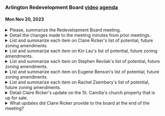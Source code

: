 ### Arlington Redevelopment Board  [video](https://www.youtube.com/watch?v=_VS_R5NGbzk) [agenda](https://arlington.novusagenda.com/agendapublic/MeetingView.aspx?MeetingID=1964&MinutesMeetingID=-1&doctype=Agenda)
#### Mon Nov 20, 2023

<details><summary>Please, summarize the Redevelopment Board meeting.</summary>

> The Redevelopment Board meeting was called to order by Rachel Zender, the Chair of the Redevelopment Board. Other members present were Steve Revellach, Eugene Benson, Shana Corman-Houston, Ken Low, and Claire Rickard, the Director of the Department of Planning and Community Development. Each member introduced themselves and their roles. The board discussed the meeting minutes from November 6, 2023, and made corrections. They also discussed the meeting schedule for their 2023 board retreat. The board also discussed potential topics for the retreat, including the Arlington Heights business district, the reduced height buffer area, illuminated signs, and the TDM with residential provisions. The board also discussed the potential for a new zoning by-law that regulates parking lots and requires trees in parking lots. The meeting concluded with the board discussing updates and new business.
</details><details><summary>Detail the changes made to the meeting minutes from prior meetings.</summary>

> The changes made to the meeting minutes from prior meetings were suggested by Ken Lau. On the third page, fourth paragraph up from the bottom, the last sentence was changed to reflect that Ken Lau did not feel the applicant was required to meet the new requirements of the new zoning 45 policy. In the second to last paragraph, Ken Lau clarified that he meant it would probably take a year to do the architectural work and engineering work, so giving a two-year extension felt fine to him.
</details><details><summary>List and summarize each item on Claire Ricker's list of potential, future zoning amendments.</summary>

> 1. Arlington Heights Business District: This involves zoning changes to support the development and revitalization of the Arlington Heights Business District. 

2. Reduced Height Buffer Area: This amendment would adjust the zoning regulations related to the height of buildings in certain areas, potentially reducing the allowable height to create a buffer between different zones.

3. B1 Zone: This amendment would involve a review and potential changes to the B1 zoning classification, which could include changes to permitted uses, dimensional regulations, or other aspects of the zone.

4. Walgreens Site: This involves potential rezoning of the site where Walgreens is located, possibly to allow for different types of development.

5. Rezoning Cemeteries: This amendment would involve creating a new zoning classification for cemeteries or potentially rezoning them as open space.

6. Church Properties: This involves potential rezoning of church properties, possibly to allow for different types of uses.

7. Illuminated Signs: This amendment would potentially allow for the administrative approval of illuminated signs, rather than requiring a special permit process.

8. Transportation Demand Management (TDM) with Residential Provisions: This amendment would involve adding residential provisions to the town's TDM regulations, which currently apply primarily to commercial developments.

9. Zoning for Flood Resilience: This involves potential changes to zoning regulations to improve flood resilience, such as changing the definition of building height to allow for elevated buildings in flood zones.

10. Design Guidelines for Commercial and Multifamily Housing: This involves updating the design guidelines for commercial properties and potentially creating new guidelines for multifamily housing. 

11. Master Plan Update: This involves a potential update or revision of the town's master plan, which could result in a variety of zoning changes.
</details><details><summary>List and summarize each item on Kin Lau's list of potential, future zoning amendments.</summary>

> 1. Arlington Heights Business District: This involves zoning changes to support the development and revitalization of the Arlington Heights Business District. 

2. Reduced Height Buffer Area: This amendment would adjust the zoning regulations related to the height of buildings in certain areas, likely to ensure compatibility with surrounding structures.

3. B1 Zone: This refers to potential changes to the B1 zoning district, though the specific changes are not detailed.

4. Walgreens Site: This involves potential rezoning of the site where Walgreens is located, possibly to allow for different types of development.

5. Cemeteries: This amendment would involve rezoning cemeteries to a new cemetery zone or open space zone.

6. Church Properties: This involves potential rezoning of church properties, though the specific changes are not detailed.

7. Illuminated Signs: This amendment would allow for administrative approval of most types of illuminated signs, streamlining the approval process.

8. Transportation Demand Management (TDM) with Residential Provisions: This amendment would update the TDM part of the bylaw to include residential provisions.

9. Design Guidelines for Commercial and Multifamily Housing: This involves updating the design guidelines for commercial properties and potentially creating new guidelines for multifamily housing.

10. Master Plan: This involves either updating the current master plan or creating a new one, which would guide future development and zoning changes in the town.
</details><details><summary>List and summarize each item on Stephen Revilak's list of potential, future zoning amendments.</summary>

> 1. Eliminating or Rezoning B-1 Properties: Stephen Revilak suggested a discussion about the purpose and relevance of B-1 properties, questioning whether they still make sense on Mass Ave. and Broadway.

2. Rezoning Walgreens B4: Revilak brought up the idea of rezoning the Walgreens site, which has been discussed for several years as a potential area for increased business density.

3. Residential-Based Transportation Demand Management (TDM): Revilak suggested updating the TDM part of the bylaw to include residential provisions, a topic that was brought up during discussions about MBTA communities.

4. Renting of Up to Three Rooms: Revilak proposed a discussion about eliminating the special permit requirement for renting up to three rooms in residential districts, citing enforcement difficulties and fairness issues.

5. Zoning for Flood Resilience: Revilak suggested considering changes to the definition of building height to allow buildings in flood zones to be elevated, and possibly introducing requirements around basements and freeboard.

6. Illuminated Signs: Revilak suggested that illuminated signs could be approved via an administrative process, rather than requiring a special permit.

7. Design Guidelines for Commercial and Multifamily Housing: Revilak suggested updating the design guidelines for commercial properties and potentially creating new guidelines for multifamily housing. 

8. Arlington Heights Business District: Revilak agreed with other board members that the Arlington Heights Business District should be the main focus for the Spring 2024 town meeting. 

9. Reduced Height Buffer Area: Revilak suggested that this could be another potential zoning amendment for the Spring 2024 town meeting. 

10. Master Plan Update: Revilak suggested that the board should consider updating or redoing the master plan, which could be a major project for 2024.
</details><details><summary>List and summarize each item on Eugene Benson's list of potential, future zoning amendments.</summary>

> Eugene Benson's list of potential future zoning amendments includes:

1. Arlington Heights Business District: This involves zoning changes related to the Arlington Heights Business District.

2. Reduced Height Buffer Area: This amendment would address the reduced height buffer area, which has been a topic of discussion on several occasions.

3. B1 Zone: This amendment would involve a review and potential changes to the B1 Zone.

4. Walgreens Site: This amendment would involve rezoning the Walgreens site.

5. Rezoning Cemeteries: This amendment would involve rezoning cemeteries to a new cemetery zone or open space zone.

6. Church Properties: This amendment would involve rezoning church properties in town.

7. Illuminated Signs: This amendment would allow illuminated signs to be approved via an administrative process.

8. Transportation Demand Management (TDM) with Residential Provisions: This amendment would involve updating the TDM part of the bylaw to include residential provisions.

9. Eliminating Section 5.7 and 5.8: This amendment, suggested by the ZBA, would involve eliminating the Inland Wetland Overlay District.

10. Zoning for Flood Resilience: This amendment, suggested by Pam Eidel, would involve making changes to the zoning bylaws in support of climate goals.
</details><details><summary>List and summarize each item on Rachel Zsembery's list of potential, future zoning amendments.</summary>

> 1. Arlington Heights Business District: This involves zoning changes to support the development and revitalization of the Arlington Heights Business District. 

2. Reduced Height Buffer Area: This amendment would adjust the zoning regulations related to the height of buildings in certain areas, potentially reducing the allowable height in some zones.

3. Transportation Demand Management (TDM) with Residential Provisions: This amendment would update the TDM part of the bylaw to include residential provisions, which was mentioned during discussions about MBTA communities.

4. Rezoning of B1, Walgreens Site, Cemeteries, and Church Properties: These amendments would involve rezoning certain properties, including B1 properties, the Walgreens site, cemeteries, and church properties, for various reasons.

5. Illuminated Signs as an Administrative Process: This amendment would allow for administrative approval of most types of illuminated signs, streamlining the approval process.

6. Update of Design Guidelines for Commercial and Multifamily Housing: This involves updating the design guidelines for commercial and multifamily housing, which could be funded by an existing appropriation.

7. Master Plan Update: This involves updating or potentially redoing the town's master plan, which would require a significant investment of time and resources.
</details><details><summary>Detail Claire Ricker's update on the St. Camilla's church property that is up for sale.</summary>

> Claire Ricker provided an update on the St. Camilla's property, which is currently owned by the Archdiocese of Boston and is out for request for proposal (RFP). The property is approximately six acres and is located behind the Poets Corner Park. The Archdiocese has expressed a preference for housing on the property, which is currently zoned R1, R0. Under the existing zoning, six or seven single-family homes or a 40B project could be developed. The general consensus is that it will likely be a 40B project. Claire has fielded many calls from developers seeking information about the property and has shared all available public information. She has also had conversations about potential uses for the site, including retail space, community space, and stewardship over the park. The RFP is due to close soon, with an award expected by early spring.
</details><details><summary>What updates did Claire Ricker provide to the board at the end of the meeting?</summary>

> Claire Ricker provided two updates to the board. First, she mentioned that she is planning to make an offer to an assistant director by early next week. She noted that she had conducted several interviews and was confident in the candidates. This would bring the planning department up to full staff for the first time in two years. Second, she informed the board that the submissions to the attorney general and the OHLC for MBTA committees were completed the previous week and are currently under review.
</details>